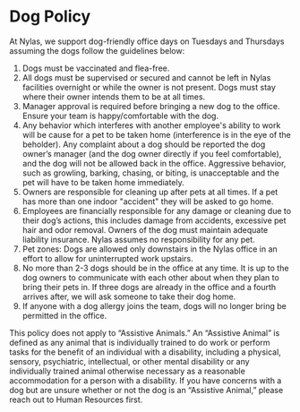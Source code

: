 # Dog Policy

At Nylas, we support dog-friendly office days on Tuesdays and Thursdays assuming the dogs follow the guidelines below:

  1. Dogs must be vaccinated and flea-free.
  2. All dogs must be supervised or secured and cannot be left in Nylas facilities overnight or while the owner is not present. Dogs must stay where their owner intends them to be at all times.
  3. Manager approval is required before bringing a new dog to the office. Ensure your team is happy/comfortable with the dog.
  4. Any behavior which interferes with another employee's ability to work will be cause for a pet to be taken home (interference is in the eye of the beholder). Any complaint about a dog should be reported the dog owner’s manager (and the dog owner directly if you feel comfortable), and the dog will not be allowed back in the office. Aggressive behavior, such as growling, barking, chasing, or biting, is unacceptable and the pet will have to be taken home immediately.
  5. Owners are responsible for cleaning up after pets at all times. If a pet has more than one indoor "accident" they will be asked to go home.
  6. Employees are financially responsible for any damage or cleaning due to their dog’s actions, this includes damage from accidents, excessive pet hair and odor removal. Owners of the dog must maintain adequate liability insurance.  Nylas assumes no responsibility for any pet.
  7. Pet zones: Dogs are allowed only downstairs in the Nylas office in an effort to allow for uninterrupted work upstairs.
  8. No more than 2-3 dogs should be in the office at any time. It is up to the dog owners to communicate with each other about when they plan to bring their pets in. If three dogs are already in the office and a fourth arrives after, we will ask someone to take their dog home.
  9. If anyone with a dog allergy joins the team, dogs will no longer bring be permitted in the office.

This policy does not apply to “Assistive Animals.” An “Assistive Animal” is defined as any animal that is individually trained to do work or perform tasks for the benefit of an individual with a disability, including a physical, sensory, psychiatric, intellectual, or other mental disability or any individually trained animal otherwise necessary as a reasonable accommodation for a person with a disability.  If you have concerns with a dog but are unsure whether or not the dog is an “Assistive Animal,” please reach out to Human Resources first.

